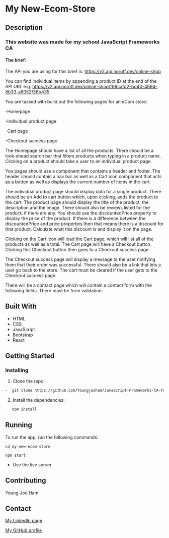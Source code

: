# My New-Ecom-Store

## Description

### This website was made for my school JavaScript Frameworks CA 

#### The brief: 

The API you are using for this brief is: https://v2.api.noroff.dev/online-shop

You can find individual items by appending a product ID at the end of the API URL e.g. https://v2.api.noroff.dev/online-shop/f99cafd2-bd40-4694-8b33-a6052f36b435

You are tasked with build out the following pages for an eCom store:

-Homepage

-Individual product page

-Cart page

-Checkout success page

The Homepage should have a list of all the products. There should be a look-ahead search bar that filters products when typing in a product name. Clicking on a product should take a user to an individual product page.

You pages should use a <Layout> component that contains a header and footer. The header should contain a nav bar as well as a Cart icon component that acts as a button as well as displays the current number of items in the cart.

The individual product page should display data for a single product. There should be an Add to cart button which, upon clicking, adds the product to the cart. The product page should display the title of the product, the description and the image. There should also be reviews listed for the product, if there are any. You should use the discountedPrice property to display the price of the product. If there is a difference between the discountedPrice and price properties then that means there is a discount for that product. Calculate what this discount is and display it on the page.

Clicking on the Cart icon will load the Cart page, which will list all of the products as well as a total. The Cart page will have a Checkout button. Clicking this Checkout button then goes to a Checkout success page.

The Checkout success page will display a message to the user notifying them that their order was successful. There should also be a link that lets a user go back to the store. The cart must be cleared if the user gets to the Checkout success page.

There will be a contact page which will contain a contact form with the following fields. There must be form validation:


## Built With

- HTML
- CSS
- JavaScript
- Bootstrap
- React

## Getting Started
### Installing

1. Clone the repo:
```bash
-  git clone https://github.com/Youngjooham/JavaScript-Frameworks-CA-Young-Joo-Ham.git
```
2. Install the dependencies:
```bash   
   npm install
```

## Running
To run the app, run the following commands:

```
cd my-new-ecom-store
```
```
npm start
```

- Use the live server


## Contributing
Young Joo Ham

## Contact

[My LinkedIn page](https://www.linkedin.com/in/youngjoo-ham-23b23395/?originalSubdomain=no)

[My GitHub profile](https://github.com/Youngjooham)